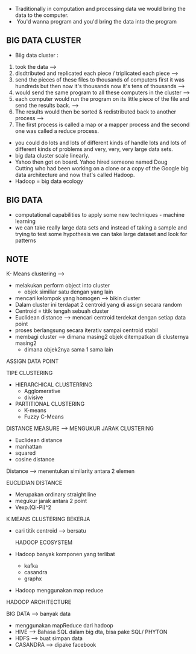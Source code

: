 - Traditionally in computation and processing data we would bring the data to the computer.
-  You'd wanna program and you'd bring the data into the program

## BIG DATA CLUSTER
- Biig data cluster :
1. took the data -->
2. disdtributed and replicated each piece / triplicated each piece -->
3. send the pieces of these files to thousands of computers first it was hundreds but then now it's thousands now it's tens of thousands -->
4. would send the same program to all these computers in the cluster -->
5. each computer would run the program on its little piece of the file and send the results back. -->
6. The results would then be sorted & redistributed back to another process -->
7. The first process is called a map or a mapper process and the second one was called a reduce process.
- you could do lots and lots of different kinds of handle lots and lots of different kinds of problems and very, very, very large data sets.
- big data cluster scale linearly.
- Yahoo then got on board. Yahoo hired someone named Doug Cutting who had been working on a clone or a copy of the Google big data architecture and now that's called Hadoop.
- Hadoop = big data ecology

## BIG DATA
- computational capabilities to apply some new techniques - machine learning
- we can take really large data sets and instead of taking a sample and trying to test some hypothesis we can take large dataset and look for patterns


## NOTE
K- Means clustering —> 
- melakukan perform object into cluster
    - objek similiar satu dengan yang lain
- mencari kelompok yang homogen —> bikin cluster
- Dalam cluster ini terdapat 2 centroid yang di assign secara random
- Centroid = titik tengah sebuah cluster
- Euclidean distance —> mencari centroid terdekat dengan setiap data point
- proses berlangsung secara iterativ sampai centroid stabil
- membagi cluster —> dimana masing2 objek ditempatkan di clusternya masing2
    - dimana objek2nya sama 1 sama lain


ASSIGN DATA POINT 

TIPE CLUSTERING
- HIERARCHICAL CLUSTERRING
    - Agglomerative
    - divisive
- PARTITIONAL CLUSTERING
    - K-means
    - Fuzzy C-Means

DISTANCE MEASURE —> MENGUKUR JARAK CLUSTERING
- Euclidean distance
- manhattan
- squared
- cosine distance

Distance —> menentukan similarity antara 2 elemen

EUCLIDIAN DISTANCE
- Merupakan ordinary straight line
- megukur jarak antara 2 point
- Vexp.(Qi-Pi)^2


K MEANS CLUSTERING BEKERJA
- cari titik centroid —> bersatu

  HADOOP ECOSYSTEM
- Hadoop banyak komponen yang terlibat
    - kafka
    - casandra
    - graphx
- Hadoop menggunakan map reduce 

HADOOP ARCHITECTURE


BIG DATA —> banyak data
- menggunakan mapReduce dari hadoop 
- HIVE —> Bahasa SQL dalam big dta, bisa pake SQL/ PHYTON
- HDFS —> buat simpan data
- CASANDRA —> dipake facebook
